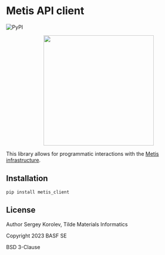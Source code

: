 # Metis API client

![PyPI](https://img.shields.io/pypi/v/metis_client.svg?style=flat)

<p align="center"><img src="https://github.com/tilde-lab/metis.science/blob/master/src/assets/img/metis.svg" width="300" height="300" /></p>

This library allows for programmatic interactions with the [Metis infrastructure](https://metis.science).


## Installation

`pip install metis_client`


## License

Author Sergey Korolev, Tilde Materials Informatics

Copyright 2023 BASF SE

BSD 3-Clause
